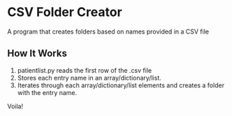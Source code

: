 # CSV Folder Creator
A program that creates folders based on names provided in a CSV file

## How It Works 

1. patientlist.py reads the first row of the .csv file
2. Stores each entry name in an array/dictionary/list. 
3. Iterates through each array/dictionary/list elements and creates a folder with the entry name.

Voila!
